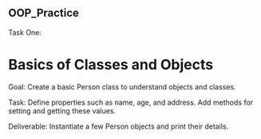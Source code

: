 ## OOP_Practice

Task One:

# Basics of Classes and Objects

Goal: Create a basic Person class to understand objects and classes.

Task: Define properties such as name, age, and address. Add methods for setting and getting these values.

Deliverable: Instantiate a few Person objects and print their details.
